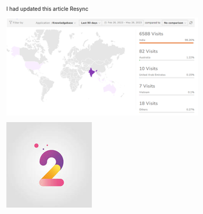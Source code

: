 I had updated this article
Resync

![Image](/docs/.document360/assets/geography-screenshot.png)

![Test](/docs/.document360/assets/2.jpg)


